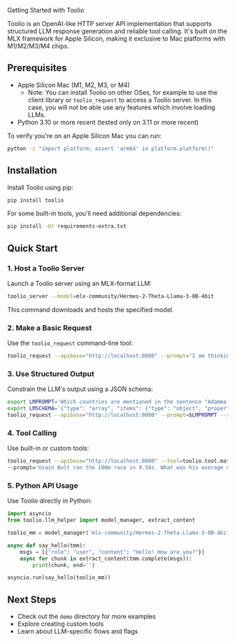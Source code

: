 Getting Started with Toolio

Toolio is an OpenAI-like HTTP server API implementation that supports structured LLM response generation and reliable tool calling. It's built on the MLX framework for Apple Silicon, making it exclusive to Mac platforms with M1/M2/M3/M4 chips.

## Prerequisites

- Apple Silicon Mac (M1, M2, M3, or M4)
  - Note: You can install Toolio on other OSes, for example to use the client library or `toolio_request` to access a Toolio server. In this case, you will not be able use any features which involve loading LLMs.
- Python 3.10 or more recent (tested only on 3.11 or more recent)

To verify you're on an Apple Silicon Mac you can run:

```sh
python -c "import platform; assert 'arm64' in platform.platform()"
```

## Installation

Install Toolio using pip:

```sh
pip install toolio
```

For some built-in tools, you'll need additional dependencies:

```sh
pip install -Ur requirements-extra.txt
```

## Quick Start

### 1. Host a Toolio Server

Launch a Toolio server using an MLX-format LLM:

```sh
toolio_server --model=mlx-community/Hermes-2-Theta-Llama-3-8B-4bit
```

This command downloads and hosts the specified model.

### 2. Make a Basic Request

Use the `toolio_request` command-line tool:

```sh
toolio_request --apibase="http://localhost:8000" --prompt="I am thinking of a number between 1 and 10. Guess what it is."
```

### 3. Use Structured Output

Constrain the LLM's output using a JSON schema:

```sh
export LMPROMPT='Which countries are mentioned in the sentence "Adamma went home to Nigeria for the hols"? Your answer should be only JSON, according to this schema: {json_schema}'
export LMSCHEMA='{"type": "array", "items": {"type": "object", "properties": {"name": {"type": "string"}, "continent": {"type": "string"}}}}'
toolio_request --apibase="http://localhost:8000" --prompt=$LMPROMPT --schema=$LMSCHEMA
```

### 4. Tool Calling

Use built-in or custom tools:

```sh
toolio_request --apibase="http://localhost:8000" --tool=toolio.tool.math.calculator --loglevel=DEBUG \
--prompt='Usain Bolt ran the 100m race in 9.58s. What was his average velocity?'
```

### 5. Python API Usage

Use Toolio directly in Python:

```python
import asyncio
from toolio.llm_helper import model_manager, extract_content

toolio_mm = model_manager('mlx-community/Hermes-2-Theta-Llama-3-8B-4bit')

async def say_hello(tmm):
    msgs = [{"role": "user", "content": "Hello! How are you?"}]
    async for chunk in extract_content(tmm.complete(msgs)):
        print(chunk, end='')

asyncio.run(say_hello(toolio_mm))
```

## Next Steps

- Check out the `demo` directory for more examples
- Explore creating custom tools
- Learn about LLM-specific flows and flags
